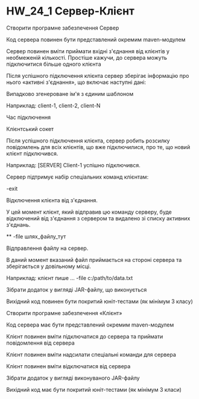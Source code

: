 # HW_24_1 Сервер-Клієнт

Створити програмне забезпечення Сервер

Код сервера повинен бути представлений окремим maven-модулем

Сервер повинен вміти приймати вхідні з'єднання від клієнтів у необмеженій кількості. Простіше кажучи, до сервера можуть підключитися більше одного клієнта

Після успішного підключення клієнта сервер зберігає інформацію про нього «активні з'єднання», що включає наступні дані:

Випадково згенероване ім'я з єдиним шаблоном

Наприклад: client-1, client-2, client-N

Час підключення

Клієнтський сокет

Після успішного підключення клієнта, сервер робить розсилку повідомлень для всіх клієнтів, що вже підключилися, про те, що новий клієнт підключився.

Наприклад: [SERVER] Client-1 успішно підключився.

Сервер підтримує набір спеціальних команд клієнтам:

-exit

Відключення клієнта від з'єднання.

У цей момент клієнт, який відправив цю команду серверу, буде відключений від з'єднання з сервером та видалено зі списку активних з'єднань.

** -file шлях_файлу_тут

Відправлення файлу на сервер.

В даний момент вказаний файл приймається на стороні сервера та зберігається у довільному місці.

Наприклад: клієнт пише ... -file c:/path/to/data.txt

Зібрати додаток у вигляді JAR-файлу, що виконується

Вихідний код повинен бути покритий юніт-тестами (як мінімум 3 класу)


Створити програмне забезпечення «Клієнт»

Код сервера має бути представлений окремим maven-модулем

Клієнт повинен вміти підключатися до сервера та приймати повідомлення від сервера

Клієнт повинен вміти надсилати спеціальні команди для сервера

Клієнт повинен вміти відключатися від сервера

Зібрати додаток у вигляді виконуваного JAR-файлу

Вихідний код має бути покритий юніт-тестами (як мінімум 3 класи)
